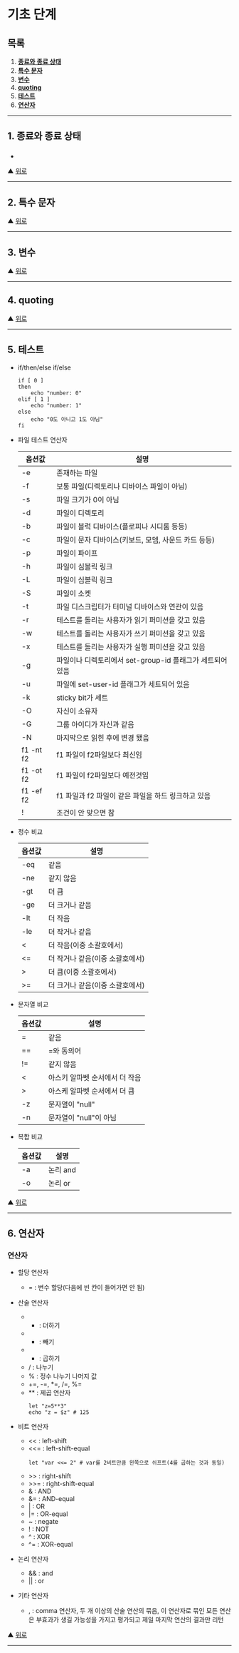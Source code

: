 # 기초 단계

## 목록
1. [**종료와 종료 상태**](#1-종료와-종료-상태)
2. [**특수 문자**](#2-특수-문자)
3. [**변수**](#3-변수)
4. [**quoting**](#4-quoting)
5. [**테스트**](#5-테스트)
6. [**연산자**](#6-연산자)

___

## 1. 종료와 종료 상태
### 
- 
    ```
    ```

&#9650; [위로](#기초-단계)
___

## 2. 특수 문자


&#9650; [위로](#기초-단계)
___

## 3. 변수


&#9650; [위로](#기초-단계)
___

## 4. quoting


&#9650; [위로](#기초-단계)
___

## 5. 테스트
- if/then/else if/else
    ```
    if [ 0 ]
    then
        echo "number: 0"
    elif [ 1 ]
        echo "number: 1"
    else
        echo "0도 아니고 1도 아님"
    fi
    ```
- 파일 테스트 연산자

    | 옵션값     | 설명     |
    |-----------|---------|
    | -e        | 존재하는 파일 |
    | -f        | 보통 파일(디렉토리나 디바이스 파일이 아님) |
    | -s        | 파일 크기가 0이 아님 |
    | -d        | 파일이 디렉토리 |
    | -b        | 파일이 블럭 디바이스(플로피나 시디롬 등등) |
    | -c        | 파일이 문자 디바이스(키보드, 모뎀, 사운드 카드 등등) |
    | -p        | 파일이 파이프 |
    | -h        | 파일이 심볼릭 링크 |
    | -L        | 파일이 심볼릭 링크 |
    | -S        | 파일이 소켓 |
    | -t        | 파일 디스크립터가 터미널 디바이스와 연관이 있음 |
    | -r        | 테스트를 돌리는 사용자가 읽기 퍼미션을 갖고 있음 |
    | -w        | 테스트를 돌리는 사용자가 쓰기 퍼미션을 갖고 있음 |
    | -x        | 테스트를 돌리는 사용자가 실행 퍼미션을 갖고 있음 |
    | -g        | 파일이나 디렉토리에서 set-group-id 플래그가 세트되어 있음 |
    | -u        | 파일에 set-user-id 플래그가 세트되어 있음 |
    | -k        | sticky bit가 세트 |
    | -O        | 자신이 소유자 |
    | -G        | 그룹 아이디가 자신과 같음 |
    | -N        | 마지막으로 읽힌 후에 변경 됐음 |
    | f1 -nt f2 | f1 파일이 f2파일보다 최신임 |
    | f1 -ot f2 | f1 파일이 f2파일보다 예전것임 |
    | f1 -ef f2 | f1 파일과 f2 파일이 같은 파일을 하드 링크하고 있음 |
    | !         | 조건이 안 맞으면 참 |

- 정수 비교

    | 옵션값     | 설명     |
    |-----------|---------|
    | -eq       | 같음 |
    | -ne       | 같지 않음 |
    | -gt       | 더 큼 |
    | -ge       | 더 크거나 같음 |
    | -lt       | 더 작음 |
    | -le       | 더 작거나 같음 |
    | <         | 더 작음(이중 소괄호에서) |
    | <=        | 더 작거나 같음(이중 소괄호에서) |
    | >         | 더 큼(이중 소괄호에서) |
    | >=        | 더 크거나 같음(이중 소괄호에서) |

- 문자열 비교

    | 옵션값     | 설명     |
    |-----------|---------|
    | = | 같음 |
    | == | =와 동의어 |
    | != | 같지 않음 |
    | < | 아스키 알파벳 순서에서 더 작음 |
    | > | 아스케 알파벳 순서에서 더 큼 |
    | -z | 문자열이 "null" |
    | -n | 문자열이 "null"이 아님 |

- 복합 비교

    | 옵션값     | 설명     |
    |-----------|---------|
    | -a        | 논리 and |
    | -o        | 논리 or  |


&#9650; [위로](#기초-단계)
___

## 6. 연산자
### 연산자
- 할당 연산자
  * =  : 변수 할당(다음에 빈 칸이 들어가면 안 됨)

- 산술 연산자  
  * +  : 더하기  
  * -  : 빼기
  * *  : 곱하기
  * /  : 나누기
  * % : 정수 나누기 나머지 값
  * +=, -=, *=, /=, %=
  * ** : 제곱 연산자
    ```
    let "z=5**3"
    echo "z = $z" # 125
    ```

- 비트 연산자
  * <<  : left-shift
  * <<= : left-shift-equal
    ```
    let "var <<= 2" # var를 2비트만큼 왼쪽으로 쉬프트(4를 곱하는 것과 동일)
    ```
  * \>\>  : right-shift
  * \>\>= : right-shift-equal
  * &   : AND
  * &=  : AND-equal
  * |   : OR
  * |=  : OR-equal
  * ~   : negate
  * !   : NOT
  * ^   : XOR
  * ^=  : XOR-equal

- 논리 연산자
  * && : and
  * || : or

- 기타 연산자
  * , : comma 연산자, 두 개 이상의 산술 연산의 묶음, 이 연산자로 묶인 모든 연산은 부효과가 생길 가능성을 가지고 평가되고 제일 마지막 연산의 결과만 리턴

&#9650; [위로](#기초-단계)
___
